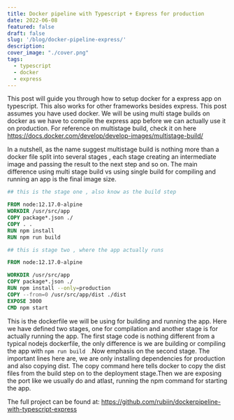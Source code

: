 ```yaml
---
title: Docker pipeline with Typescript + Express for production
date: 2022-06-08
featured: false
draft: false
slug: '/blog/docker-pipeline-express/'
description:
cover_image: "./cover.png"
tags:
  - typescript
  - docker
  - express
---
```


This post will guide you through how to setup docker for a express app on typescript. This also works for other frameworks besides express.
This post assumes you have used docker.
We will be using multi stage builds on docker as we have to
compile the express app before we can actually use it on production. For reference on multistage build, check it on here
https://docs.docker.com/develop/develop-images/multistage-build/

In a nutshell, as the name suggest multistage build is nothing more than a docker file split into several stages , each stage creating an intermediate image and passing the result to the next step and so on. The main difference using multi stage build vs using single build for compiling and running an app is the final image size.

```dockerfile
## this is the stage one , also know as the build step

FROM node:12.17.0-alpine
WORKDIR /usr/src/app
COPY package*.json ./
COPY . .
RUN npm install
RUN npm run build

## this is stage two , where the app actually runs

FROM node:12.17.0-alpine

WORKDIR /usr/src/app
COPY package*.json ./
RUN npm install --only=production
COPY --from=0 /usr/src/app/dist ./dist
EXPOSE 3000
CMD npm start

```

This is the dockerfile we will be using for building and running the app. Here we have defined two stages, one for compilation and another stage is for actually running the app.
The first stage code is nothing different from a typical nodejs dockerfile, the only difference is we are building or compiling the app with `npm run build ` .Now emphasis on the second stage.
The important lines here are, we are only installing dependencies for production and also copying dist. The copy command here tells docker to copy the dist files from the build step on to the deployment stage.Then we are exposing the port like we usually do and atlast, running the npm command for starting the app.

The full project can be found at:
https://github.com/rubiin/dockerpipeline-with-typescript-express
